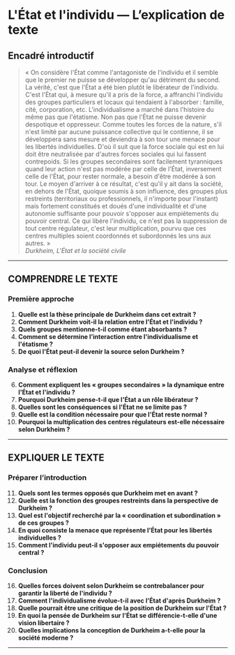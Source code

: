 # L'État et l'individu — L’explication de texte

## Encadré introductif
> « On considère l'État comme l'antagoniste de l'individu et il semble que le premier ne puisse se développer qu'au détriment du second. La vérité, c'est que l'État a été bien plutôt le libérateur de l'individu. C'est l'État qui, à mesure qu'il a pris de la force, a affranchi l'individu des groupes particuliers et locaux qui tendaient à l'absorber : famille, cité, corporation, etc. L'individualisme a marché dans l'histoire du même pas que l'étatisme. Non pas que l'État ne puisse devenir despotique et oppresseur. Comme toutes les forces de la nature, s'il n'est limité par aucune puissance collective qui le contienne, il se développera sans mesure et deviendra à son tour une menace pour les libertés individuelles. D'où il suit que la force sociale qui est en lui doit être neutralisée par d'autres forces sociales qui lui fassent contrepoids. Si les groupes secondaires sont facilement tyranniques quand leur action n'est pas modérée par celle de l'État, inversement celle de l'État, pour rester normale, a besoin d'être modérée à son tour. Le moyen d'arriver à ce résultat, c'est qu'il y ait dans la société, en dehors de l'État, quoique soumis à son influence, des groupes plus restreints (territoriaux ou professionnels, il n'importe pour l'instant) mais fortement constitués et doués d'une individualité et d'une autonomie suffisante pour pouvoir s'opposer aux empiétements du pouvoir central. Ce qui libère l'individu, ce n'est pas la suppression de tout centre régulateur, c'est leur multiplication, pourvu que ces centres multiples soient coordonnés et subordonnés les uns aux autres. »  
> *Durkheim, L'État et la société civile*

---

## COMPRENDRE LE TEXTE

### Première approche

1. **Quelle est la thèse principale de Durkheim dans cet extrait ?**  
2. **Comment Durkheim voit-il la relation entre l'État et l'individu ?**  
3. **Quels groupes mentionne-t-il comme étant absorbants ?**  
4. **Comment se détermine l’interaction entre l'individualisme et l'étatisme ?**  
5. **De quoi l'État peut-il devenir la source selon Durkheim ?**  

### Analyse et réflexion

6. **Comment expliquent les « groupes secondaires » la dynamique entre l'État et l'individu ?**  
7. **Pourquoi Durkheim pense-t-il que l'État a un rôle libérateur ?**  
8. **Quelles sont les conséquences si l'État ne se limite pas ?**  
9. **Quelle est la condition nécessaire pour que l'État reste normal ?**  
10. **Pourquoi la multiplication des centres régulateurs est-elle nécessaire selon Durkheim ?**  

---

## EXPLIQUER LE TEXTE

### Préparer l’introduction

11. **Quels sont les termes opposés que Durkheim met en avant ?**  
12. **Quelle est la fonction des groupes restreints dans la perspective de Durkheim ?**  
13. **Quel est l'objectif recherché par la « coordination et subordination » de ces groupes ?**  
14. **En quoi consiste la menace que représente l'État pour les libertés individuelles ?**  
15. **Comment l'individu peut-il s'opposer aux empiétements du pouvoir central ?**  

### Conclusion

16. **Quelles forces doivent selon Durkheim se contrebalancer pour garantir la liberté de l'individu ?**  
17. **Comment l'individualisme évolue-t-il avec l'État d'après Durkheim ?**  
18. **Quelle pourrait être une critique de la position de Durkheim sur l'État ?**  
19. **En quoi la pensée de Durkheim sur l'État se différencie-t-elle d'une vision libertaire ?**  
20. **Quelles implications la conception de Durkheim a-t-elle pour la société moderne ?**  

---